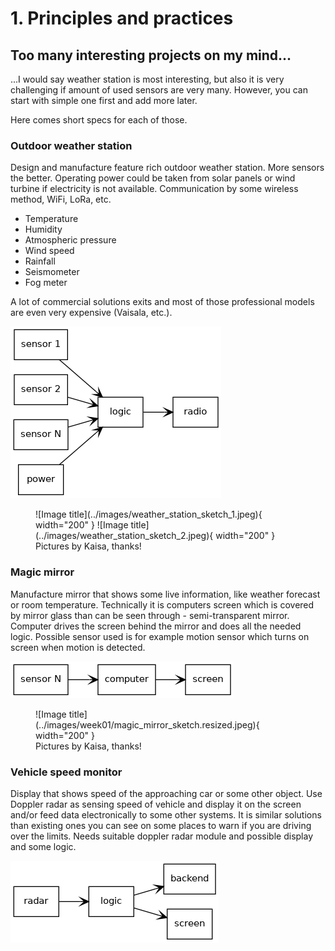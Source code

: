 # 1. Principles and practices

## Too many interesting projects on my mind...
...I would say weather station is most interesting, but also it is very challenging if amount of used sensors are very many. However, you can start with simple one first and add more later.

Here comes short specs for each of those.

### Outdoor weather station
Design and manufacture feature rich outdoor weather station. More sensors the better. Operating power could be taken from solar panels or wind turbine if electricity is not available. Communication by some wireless method, WiFi, LoRa, etc.

* Temperature
* Humidity
* Atmospheric pressure
* Wind speed
* Rainfall
* Seismometer
* Fog meter

A lot of commercial solutions exits and most of those professional models are even very expensive (Vaisala, etc.).

![](../images/weather_station_graph.png)

<figure markdown>
  ![Image title](../images/weather_station_sketch_1.jpeg){ width="200" }
  ![Image title](../images/weather_station_sketch_2.jpeg){ width="200" }
  <figcaption>Pictures by Kaisa, thanks!</figcaption>
</figure>

### Magic mirror
Manufacture mirror that shows some live information, like weather forecast or room temperature. Technically it is computers screen which is covered by mirror glass than can be seen through - semi-transparent mirror. Computer drives the screen behind the mirror and does all the needed logic. Possible sensor used is for example motion sensor which turns on screen when motion is detected.

![](../images/magic_mirror_graph.png)

<figure markdown>
  ![Image title](../images/week01/magic_mirror_sketch.resized.jpeg){ width="200" }
  <figcaption>Pictures by Kaisa, thanks!</figcaption>
</figure>


### Vehicle speed monitor
Display that shows speed of the approaching car or some other object. Use Doppler radar as sensing speed of vehicle and display it on the screen and/or feed data electronically to some other systems. It is similar solutions than existing ones you can see on some places to warn if you are driving over the limits. Needs suitable doppler radar module and possible display and some logic.

![](../images/vehicle_speed_monitor_graph.png)


